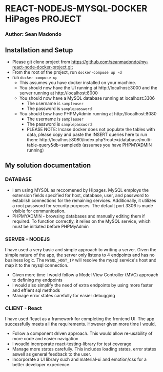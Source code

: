 # REACT-NODEJS-MYSQL-DOCKER HiPages PROJECT

### Author: Sean Madondo

## Installation and Setup

- Please git clone project from https://github.com/seanmadondo/my-react-node-docker-project.git
- From the root of the project, run `docker-compose up -d`
- run `docker compose up`
  - This assumes you have docker installed on your machine.
  - You should now have the UI running at http://localhost:3000 and the server running at http://localhost:8000
  - You should now have a MySQL database running at localhost:3306
    - The username is `sampleuser`
    - The password is `samplepassword`
  - You should bow have PHPMyAdmin running at http://localhost:8080
    - The username is `sampleuser`
    - The password is `samplepassword`
    - PLEASE NOTE: Incase docker does not populate the tables with data, please copy and paste the INSERT queries here to run them: http://localhost:8080/index.php?route=/database/multi-table-query&db=sampledb (assumes you have PHPMYADMIN running)

## My solution documentation

### DATABASE

- I am using MYSQL as reccomened by Hipages. MySQL employs the extension fields specified for host, database, user, and password to establish connections for the remaining services. Additionally, it utilizes a root password for security purposes. The default port 3306 is made visible for communication.
- PHPMYADMIN - browsing databases and manually editing them if required. To function correctly, it relies on the MySQL service, which must be initiated before PHPMyAdmin

### SERVER - NODEJS

I have used a very basic and simple approach to writing a server. Given the simple nature of the app, the server only listens to 4 endpoints and has no business logic. The `MYSQL_HOST_IP` will resolve the mysql service's host and map it to the mysql connection.

- Given more time I would follow a Model View Controller (MVC) approach to defining my endpoints
- I would also simplify the need of extra endpoints by using more faster and effient sql methods
- Manage error states carefully for easier debugging

### CLIENT - React

I have used React as a framework for completing the frontend UI. The app successfully meets all the requirements. However given more time I would,

- Follow a component driven approach. This would allow re-usability of more code and easier navigation
- I woudld incorporate react-testing-library for test coverage
- Manage more states carefully. This includes loading states, error states aswell as general feedback to the user.
- Incorporate a UI library such and material-ui and emotion/css for a better developer experience.
